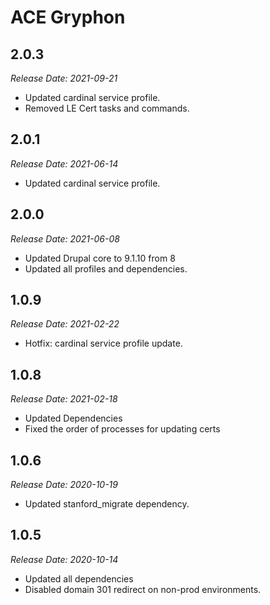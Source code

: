 # ACE Gryphon

2.0.3
--------------------------------------------------------------------------------
_Release Date: 2021-09-21_

- Updated cardinal service profile.
- Removed LE Cert tasks and commands.

2.0.1
--------------------------------------------------------------------------------
_Release Date: 2021-06-14_

- Updated cardinal service profile.

2.0.0
--------------------------------------------------------------------------------
_Release Date: 2021-06-08_

- Updated Drupal core to 9.1.10 from 8
- Updated all profiles and dependencies.

1.0.9
--------------------------------------------------------------------------------
_Release Date: 2021-02-22_

- Hotfix: cardinal service profile update.


1.0.8
--------------------------------------------------------------------------------
_Release Date: 2021-02-18_

- Updated Dependencies
- Fixed the order of processes for updating certs

1.0.6
--------------------------------------------------------------------------------
_Release Date: 2020-10-19_

- Updated stanford_migrate dependency.

1.0.5
--------------------------------------------------------------------------------
_Release Date: 2020-10-14_

- Updated all dependencies
- Disabled domain 301 redirect on non-prod environments.
